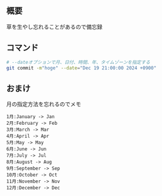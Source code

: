 
## 概要


草を生やし忘れることがあるので備忘録


## コマンド


```bash
# --dateオプションで月、日付、時間、年、タイムゾーンを指定する
git commit -m"hoge" --date="Dec 19 21:00:00 2024 +0900"
```


## おまけ


月の指定方法を忘れるのでメモ


```text
1月:January -> Jan
2月:February -> Feb
3月:March -> Mar
4月:April -> Apr
5月:May -> May
6月:June -> Jun
7月:July -> Jul
8月:August -> Aug
9月:September -> Sep
10月:October -> Oct
11月:November -> Nov
12月:December -> Dec
```

